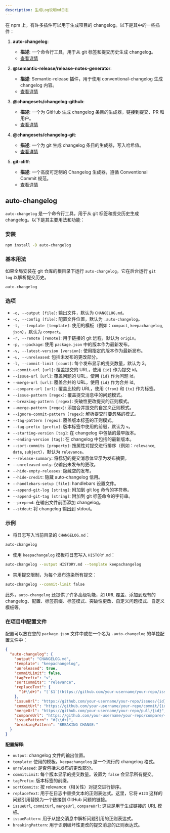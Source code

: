 ```yaml
---
description: 生成Log说明md日志
---
```


在 npm 上，有许多插件可以用于生成项目的 changelog。以下是其中的一些插件：


1. **auto-changelog**:
   - **描述**: 一个命令行工具，用于从 git 标签和提交历史生成 changelog。
   - [查看详情](https://www.npmjs.com/package/auto-changelog)

2. **@semantic-release/release-notes-generator**:
   - **描述**: Semantic-release 插件，用于使用 conventional-changelog 生成 changelog 内容。
   - [查看详情](https://www.npmjs.com/package/@semantic-release/release-notes-generator)

3. **@changesets/changelog-github**:
   - **描述**: 一个为 GitHub 生成 changelog 条目的生成器，链接到提交、PR 和用户。
   - [查看详情](https://www.npmjs.com/package/@changesets/changelog-github)

4. **@changesets/changelog-git**:
   - **描述**: 一个为 git 生成 changelog 条目的生成器，写入哈希值。
   - [查看详情](https://www.npmjs.com/package/@changesets/changelog-git)

5. **git-cliff**:
   - **描述**: 一个高度可定制的 Changelog 生成器，遵循 Conventional Commit 规范。
   - [查看详情](https://www.npmjs.com/package/git-cliff)



## auto-changelog

`auto-changelog` 是一个命令行工具，用于从 git 标签和提交历史生成 changelog。以下是其主要用法和功能：

### 安装
```bash
npm install -D auto-changelog
```

### 基本用法
如果全局安装在 git 仓库的根目录下运行 `auto-changelog`。它在后台运行 `git log` 以解析提交历史。

```bash
auto-changelog
```

### 选项
- `-o, --output [file]`: 输出文件，默认为 `CHANGELOG.md`。
- `-c, --config [file]`: 配置文件位置，默认为 `.auto-changelog`。
- `-t, --template [template]`: 使用的模板（例如：`compact`, `keepachangelog`, `json`），默认为 `compact`。
- `-r, --remote [remote]`: 用于链接的 git 远程，默认为 `origin`。
- `-p, --package`: 使用 `package.json` 中的版本作为最新发布。
- `-v, --latest-version [version]`: 使用指定的版本作为最新发布。
- `-u, --unreleased`: 包括未发布的更改部分。
- `-l, --commit-limit [count]`: 每个发布显示的提交数量，默认为 3。
- `--commit-url [url]`: 覆盖提交的 URL，使用 `{id}` 作为提交 id。
- `--issue-url [url]`: 覆盖问题的 URL，使用 `{id}` 作为问题 id。
- `--merge-url [url]`: 覆盖合并的 URL，使用 `{id}` 作为合并 id。
- `--compare-url [url]`: 覆盖比较的 URL，使用 `{from}` 和 `{to}` 作为标签。
- `--issue-pattern [regex]`: 覆盖提交消息中的问题模式。
- `--breaking-pattern [regex]`: 突破性更改提交的正则模式。
- `--merge-pattern [regex]`: 添加合并提交的自定义正则模式。
- `--ignore-commit-pattern [regex]`: 解析提交时要忽略的模式。
- `--tag-pattern [regex]`: 覆盖版本标签的正则模式。
- `--tag-prefix [prefix]`: 版本标签中使用的前缀，默认为 `v`。
- `--starting-version [tag]`: 在 changelog 中包括的最早版本。
- `--ending-version [tag]`: 在 changelog 中包括的最新版本。
- `--sort-commits [property]`: 按属性对提交进行排序（例如：`relevance`, `date`, `subject`），默认为 `relevance`。
- `--release-summary`: 将标记的提交消息体显示为发布摘要。
- `--unreleased-only`: 仅输出未发布的更改。
- `--hide-empty-releases`: 隐藏空的发布。
- `--hide-credit`: 隐藏 auto-changelog 信用。
- `--handlebars-setup [file]`: handlebars 设置文件。
- `--append-git-log [string]`: 附加到 git log 命令的字符串。
- `--append-git-tag [string]`: 附加到 git 标签命令的字符串。
- `--prepend`: 在输出文件前面添加 changelog。
- `--stdout`: 将 changelog 输出到 stdout。

### 示例
- 将日志写入当前目录的 `CHANGELOG.md`：
```bash
auto-changelog
```
- 使用 `keepachangelog` 模板将日志写入 `HISTORY.md`：
```bash
auto-changelog --output HISTORY.md --template keepachangelog
```
- 禁用提交限制，为每个发布渲染所有提交：
```bash
auto-changelog --commit-limit false
```

此外，`auto-changelog` 还提供了许多高级功能，如 URL 覆盖、添加到现有的 changelog、配置、标签前缀、标签模式、突破性更改、自定义问题模式、自定义模板等。

### 在项目中配置文件
配置可以放在您的 `package.json` 文件中或在一个名为 `.auto-changelog` 的单独配置文件中：

```json
{
  "auto-changelog": {
    "output": "CHANGELOG.md",
    "template": "keepachangelog",
    "unreleased": true,
    "commitLimit": false,
    "tagPrefix": "v",
    "sortCommits": "relevance",
    "replaceText": {
      "(#\\d+)": "[`$1`](https://github.com/your-username/your-repo/issues/$1)"
    },
    "issueUrl": "https://github.com/your-username/your-repo/issues/{id}",
    "commitUrl": "https://github.com/your-username/your-repo/commit/{id}",
    "mergeUrl": "https://github.com/your-username/your-repo/pull/{id}",
    "compareUrl": "https://github.com/your-username/your-repo/compare/{from}...{to}",
    "issuePattern": "#(\\d+)",
    "breakingPattern": "BREAKING CHANGE:"
  }
}
```

**配置解释**:

- `output`: changelog 文件的输出位置。
- `template`: 使用的模板。`keepachangelog` 是一个流行的 changelog 格式。
- `unreleased`: 是否包括未发布的更改部分。
- `commitLimit`: 每个版本显示的提交数量。设置为 `false` 会显示所有提交。
- `tagPrefix`: 版本标签的前缀。
- `sortCommits`: 按 relevance（相关性）对提交进行排序。
- `replaceText`: 用于在日志中替换文本的正则表达式。这里，它将 `#123` 这样的问题引用替换为一个链接到 GitHub 问题的链接。
- `issueUrl`, `commitUrl`, `mergeUrl`, `compareUrl`: 这些是用于生成链接的 URL 模板。
- `issuePattern`: 用于从提交消息中解析问题引用的正则表达式。
- `breakingPattern`: 用于识别破坏性更改的提交消息的正则表达式。


